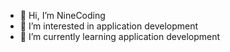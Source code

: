 - 👋 Hi, I’m NineCoding
- 👀 I’m interested in application development
- 🌱 I’m currently learning application development

<!---
JukkritProgrammer/JukkritProgrammer is a ✨ special ✨ repository because its `README.md` (this file) appears on your GitHub profile.
You can click the Preview link to take a look at your changes.
--->
